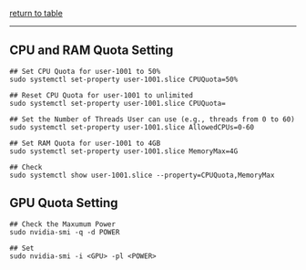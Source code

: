 [return to table](../README.md)

---


## CPU and RAM Quota Setting

```shell
## Set CPU Quota for user-1001 to 50%
sudo systemctl set-property user-1001.slice CPUQuota=50%

## Reset CPU Quota for user-1001 to unlimited
sudo systemctl set-property user-1001.slice CPUQuota=

## Set the Number of Threads User can use (e.g., threads from 0 to 60)
sudo systemctl set-property user-1001.slice AllowedCPUs=0-60

## Set RAM Quota for user-1001 to 4GB
sudo systemctl set-property user-1001.slice MemoryMax=4G

## Check
sudo systemctl show user-1001.slice --property=CPUQuota,MemoryMax
```

## GPU Quota Setting

```shell
## Check the Maxumum Power
sudo nvidia-smi -q -d POWER

## Set
sudo nvidia-smi -i <GPU> -pl <POWER>
```

